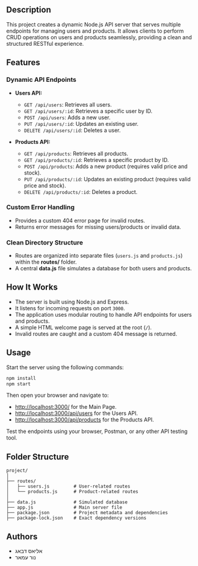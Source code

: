

## Description
This project creates a dynamic Node.js API server that serves multiple endpoints for managing users and products. It allows clients to perform CRUD operations on users and products seamlessly, providing a clean and structured RESTful experience.

## Features

### Dynamic API Endpoints
- **Users API:**
  - `GET /api/users`: Retrieves all users.
  - `GET /api/users/:id`: Retrieves a specific user by ID.
  - `POST /api/users`: Adds a new user.
  - `PUT /api/users/:id`: Updates an existing user.
  - `DELETE /api/users/:id`: Deletes a user.

- **Products API:**
  - `GET /api/products`: Retrieves all products.
  - `GET /api/products/:id`: Retrieves a specific product by ID.
  - `POST /api/products`: Adds a new product (requires valid price and stock).
  - `PUT /api/products/:id`: Updates an existing product (requires valid price and stock).
  - `DELETE /api/products/:id`: Deletes a product.

### Custom Error Handling
- Provides a custom 404 error page for invalid routes.
- Returns error messages for missing users/products or invalid data.

### Clean Directory Structure
- Routes are organized into separate files (`users.js` and `products.js`) within the **routes/** folder.
- A central **data.js** file simulates a database for both users and products.

## How It Works
- The server is built using Node.js and Express.
- It listens for incoming requests on port `3000`.
- The application uses modular routing to handle API endpoints for users and products.
- A simple HTML welcome page is served at the root (`/`).
- Invalid routes are caught and a custom 404 message is returned.

## Usage
Start the server using the following commands:

```bash
npm install
npm start
```

Then open your browser and navigate to:
- [http://localhost:3000/](http://localhost:3000/) for the Main Page.
- [http://localhost:3000/api/users](http://localhost:3000/api/users) for the Users API.
- [http://localhost:3000/api/products](http://localhost:3000/api/products) for the Products API.

Test the endpoints using your browser, Postman, or any other API testing tool.

## Folder Structure
```
project/
│
├── routes/
│   ├── users.js         # User-related routes
│   └── products.js      # Product-related routes
│
├── data.js              # Simulated database
├── app.js               # Main server file
├── package.json         # Project metadata and dependencies
├── package-lock.json    # Exact dependency versions
```

## Authors
- אליאס דבאג  
- נור עמאר




